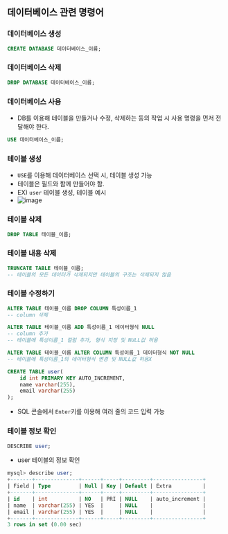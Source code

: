 ## 데이터베이스 관련 명령어

### 데이터베이스 생성
```SQL
CREATE DATABASE 데이터베이스_이름;
```
### 데이터베이스 삭제
```SQL
DROP DATABASE 데이터베이스_이름;
```
### 데이터베이스 사용
- DB를 이용해 테이블을 만들거나 수정, 삭제하는 등의 작업 시 사용 명령을 먼저 전달해야 한다.

```SQL
USE 데이터베이스_이름;
```

### 테이블 생성
- ```USE```를 이용해 데이터베이스 선택 시, 테이블 생성 가능
- 테이블은 필드와 함께 만들어야 함.
- EX) `user` 테이블 생성, 테이블 예시
- ![image](https://user-images.githubusercontent.com/102513932/193962914-1f61e4d0-c61d-41c0-b97b-f6ee8ff7f9e3.png)

### 테이블 삭제
```SQL
DROP TABLE 테이블_이름;
```

### 테이블 내용 삭제
```SQL
TRUNCATE TABLE 테이블_이름;
-- 테이블의 모든 데이터가 삭제되지만 테이블의 구조는 삭제되지 않음
```

### 테이블 수정하기
```sql
ALTER TABLE 테이블_이름 DROP COLUMN 특성이름_1
-- column 삭제

ALTER TABLE 테이블_이름 ADD 특성이름_1 데이터형식 NULL
-- column 추가
-- 테이블에 특성이름_1 컬럼 추가, 형식 지정 및 NULL값 허용

ALTER TABLE 테이블_이름 ALTER COLUMN 특성이름_1 데이터형식 NOT NULL
-- 테이블에 특성이름_1의 데이터형식 변경 및 NULL값 허용X
```

```SQL
CREATE TABLE user(
    id int PRIMARY KEY AUTO_INCREMENT,
    name varchar(255),
    email varchar(255)
);
```
- SQL 콘솔에서 `Enter`키를 이용해 여러 줄의 코드 입력 가능

### 테이블 정보 확인

```SQL
DESCRIBE user;
```
- user 테이블의 정보 확인

```SQL
mysql> describe user;
+-------+--------------+------+-----+---------+----------------+
| Field | Type         | Null | Key | Default | Extra          |
+-------+--------------+------+-----+---------+----------------+
| id    | int          | NO   | PRI | NULL    | auto_increment |
| name  | varchar(255) | YES  |     | NULL    |                |
| email | varchar(255) | YES  |     | NULL    |                |
+-------+--------------+------+-----+---------+----------------+
3 rows in set (0.00 sec)
```
